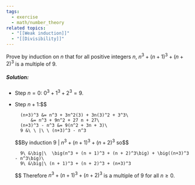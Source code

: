 ```yaml
---
tags:
  - exercise
  - math/number_theory
related topics:
  - "[[Weak induction]]"
  - "[[Divisibility]]"
---
```

Prove by induction on $n$ that for all positive integers $n$, $n^3 + (n + 1)^3 + (n + 2)^3$ is a multiple of $9$.
##### Solution:
- Step $n=0$:
	$0^3+1^3+2^3=9$.
- Step $n+1$:$$
	
		(n+3)^3 &= n^3 + 3n^2(3) + 3n(3)^2 + 3^3\
			&= n^3 + 9n^2 + 27 n + 27\
		(n+3)^3 - n^3 &= 9(n^2 + 3n + 3)\
		9 &\ \ |\ \ (n+3)^3 - n^3
	
	$$By induction $9\ |\ n^3 + (n + 1)^3 + (n + 2)^3$ so$$
	
		9\ &\big|\  \big(n^3 + (n + 1)^3 + (n + 2)^3\big) + \big((n+3)^3 - n^3\big)\
		9\ &\big|\ (n + 1)^3 + (n + 2)^3 + (n+3)^3
	$$
Therefore $n^3 + (n + 1)^3 + (n + 2)^3$ is a multiple of $9$ for all $n\geq 0$.